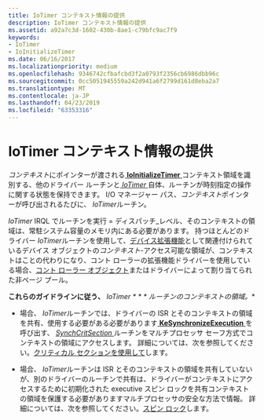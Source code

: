 ```yaml
---
title: IoTimer コンテキスト情報の提供
description: IoTimer コンテキスト情報の提供
ms.assetid: a92a7c3d-1602-430b-8ae1-c79bfc9ac7f9
keywords:
- IoTimer
- IoInitializeTimer
ms.date: 06/16/2017
ms.localizationpriority: medium
ms.openlocfilehash: 9346742cfbafcbd3f2a0793f2356cb6986dbb96c
ms.sourcegitcommit: 0cc5051945559a242d941a6f2799d161d8eba2a7
ms.translationtype: MT
ms.contentlocale: ja-JP
ms.lasthandoff: 04/23/2019
ms.locfileid: "63353316"
---
```

# <a name="providing-iotimer-context-information"></a>IoTimer コンテキスト情報の提供





*コンテキスト*にポインターが渡される[ **IoInitializeTimer** ](https://msdn.microsoft.com/library/windows/hardware/ff549344)コンテキスト領域を識別する、他のドライバー ルーチンと[ *IoTimer* ](https://msdn.microsoft.com/library/windows/hardware/ff550381)自体、ルーチンが時刻指定の操作に関する状態を保持できます。 I/O マネージャー パス、*コンテキスト*ポインターが呼び出されるたびに、 *IoTimer*ルーチン。

*IoTimer* IRQL でルーチンを実行 = ディスパッチ\_レベル、そのコンテキストの領域は、常駐システム容量のメモリ内にある必要があります。 持つほとんどのドライバー *IoTimer*ルーチンを使用して、[デバイス拡張機能](device-extensions.md)として関連付けられているデバイス オブジェクトの*コンテキスト*-アクセス可能な領域が、コンテキストはことの代わりになり、コント ローラーの拡張機能ドライバーを使用している場合、[コント ローラー オブジェクト](using-controller-objects.md)またはドライバーによって割り当てられた非ページ プール。

**これらのガイドラインに従う、** *IoTimer * * * ルーチンのコンテキストの領域。**

-   場合、 *IoTimer*ルーチンでは、ドライバーの ISR とそのコンテキストの領域を共有、使用する必要がある必要があります[ **KeSynchronizeExecution** ](https://msdn.microsoft.com/library/windows/hardware/ff553302)を呼び出す、 [ *SynchCritSection* ](https://msdn.microsoft.com/library/windows/hardware/ff563928)ルーチンをマルチプロセッサ セーフ方式でコンテキストの領域にアクセスします。 詳細については、次を参照してください。[クリティカル セクションを使用して](using-critical-sections.md)します。

-   場合、 *IoTimer*ルーチンは ISR とそのコンテキストの領域を共有していないが、別のドライバーのルーチンで共有は、ドライバーがコンテキストにアクセスするために初期化された executive スピン ロックを共有コンテキストの領域を保護する必要がありますマルチプロセッサの安全な方法で情報。 詳細については、次を参照してください。[スピン ロック](spin-locks.md)します。

 

 





